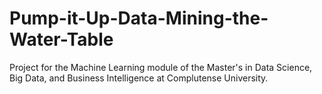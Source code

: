 # Pump-it-Up-Data-Mining-the-Water-Table
Project for the Machine Learning module of the Master's in Data Science, Big Data, and Business Intelligence at Complutense University.
